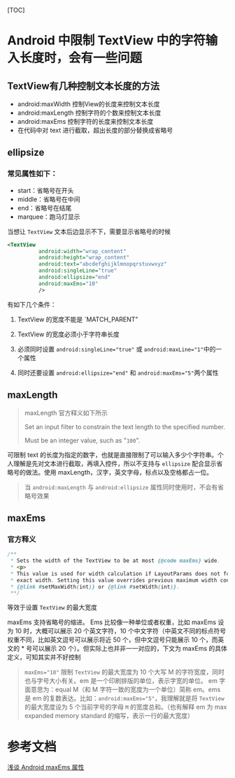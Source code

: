 [TOC]

# Android 中限制 TextView 中的字符输入长度时，会有一些问题

## TextView有几种控制文本长度的方法

* android:maxWidth    控制View的长度来控制文本长度
* android:maxLength  控制字符的个数来控制文本长度
* android:maxEms      控制字符的长度来控制文本长度
* 在代码中对 text 进行截取，超出长度的部分替换成省略号

## ellipsize

### 常见属性如下：

* start：省略号在开头
* middle：省略号在中间
* end：省略号在结尾
* marquee：跑马灯显示

当想让 `TextView` 文本后边显示不下，需要显示省略号的时候

```xml
<TextView
          android:width="wrap_content"
          android:height="wrap_content"
          android:text="abcdefghijklmnopqrstuvwxyz"
          android:singleLine="true"
          android:ellipsize="end"
          android:maxEms="10"
          />
```

有如下几个条件：

1. TextView 的宽度不能是 `MATCH_PARENT”

2. TextView 的宽度必须小于字符串长度
3. 必须同时设置 `android:singleLine="true"` 或 `android:maxLine="1"`中的一个属性
4. 同时还要设置 `android:ellipsize="end"` 和 `android:maxEms="5"`两个属性

## maxLength

> maxLength 官方释义如下所示
>
> Set an input filter to constrain the text length to the specified number. 
>
> Must be an integer value, such as "`100`".

可限制 text 的长度为指定的数字，也就是直接限制了可以输入多少个字符串。个人理解是先对文本进行截取，再填入控件，所以不支持与 `ellipsize` 配合显示省略号的做法。使用 maxLength，汉字，英文字母，标点以及空格都占一位。

> 当 `android:maxLength` 与 `android:ellipsize` 属性同时使用时，不会有省略号效果

## maxEms

### 官方释义

```java
/**
 * Sets the width of the TextView to be at most {@code maxEms} wide.
 * <p>
 * This value is used for width calculation if LayoutParams does not force TextView to have an
 * exact width. Setting this value overrides previous maximum width configurations such as
 * {@link #setMaxWidth(int)} or {@link #setWidth(int)}.
 **/
```

等效于设置 `TextView` 的最大宽度

maxEms 支持省略号的缩进。
Ems 比较像一种单位或者权重，比如 maxEms 设为 10 时，大概可以展示 20 个英文字符，10 个中文字符（中英文不同的标点符号权重不同，比如英文逗号可以展示将近 50 个，但中文逗号只能展示 10 个，而英文的 * 号可以展示 20 个）。但实际上也并非一一对应的，下文为 maxEms 的具体定义，可知其实并不好控制

> `maxEms="10"` 限制 `TextView` 的最大宽度为 10 个大写 M 的字符宽度，同时也与字号大小有关。em 是一个印刷排版的单位，表示字宽的单位。 em 字面意思为：equal M（和 M 字符一致的宽度为一个单位）简称 em。ems 是 em 的复数表达。比如：`android:maxEms="5"`，我理解就是将 `TextView` 的最大宽度设为 5 个当前字号的字母 `M` 的宽度总和。（也有解释 em 为 max expanded memory standard 的缩写，表示一行的最大宽度）

# 参考文档

[浅谈 Android maxEms 属性](https://cloud.tencent.com/developer/article/1485243)